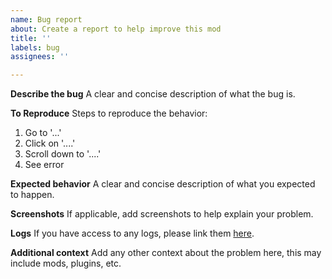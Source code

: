 ```yaml
---
name: Bug report
about: Create a report to help improve this mod
title: ''
labels: bug
assignees: ''

---
```


**Describe the bug**
A clear and concise description of what the bug is.

**To Reproduce**
Steps to reproduce the behavior:
1. Go to '...'
2. Click on '....'
3. Scroll down to '....'
4. See error

**Expected behavior**
A clear and concise description of what you expected to happen.

**Screenshots**
If applicable, add screenshots to help explain your problem.

**Logs**
If you have access to any logs, please link them [here](https://gist.github.com/).

**Additional context**
Add any other context about the problem here, this may include mods, plugins, etc.
